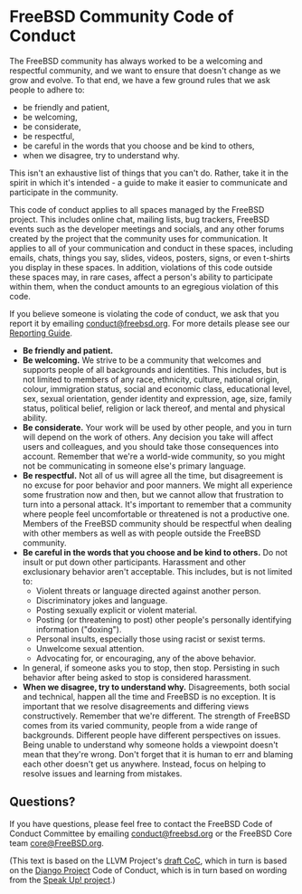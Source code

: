 # FreeBSD Community Code of Conduct

The
FreeBSD
community has always worked to be a welcoming and respectful community, and we
want to ensure that doesn't change as we grow and evolve. To that end, we have a
few ground rules that we ask people to adhere to:

*   be friendly and patient,
*   be welcoming,
*   be considerate,
*   be respectful,
*   be careful in the words that you choose and be kind to others,
*   when we disagree, try to understand why.

This isn't an exhaustive list of things that you can't do. Rather, take it in
the spirit in which it's intended - a guide to make it easier to communicate and
participate in the community.

This code of conduct applies to all spaces managed by
the FreeBSD project.
This includes
online chat,
mailing lists, bug trackers,
FreeBSD
events such as the developer meetings and socials, and any other forums created
by the project that the community uses for communication. It applies to all of
your communication and conduct in these spaces, including emails, chats, things
you say, slides, videos, posters, signs, or even t-shirts you display in these
spaces. In addition, violations of this code outside these spaces may, in rare
cases, affect a person's ability to participate within them, when the conduct
amounts to an egregious violation of this code.

If you believe someone is violating the code of conduct, we ask that you report
it by emailing
conduct@freebsd.org.
For more details please see our
[Reporting Guide](https://www.freebsd.org/ReportingGuide.html).

*   **Be friendly and patient.**
*   **Be welcoming.**
We strive to be a community that welcomes and supports people of all backgrounds
and identities. This includes, but is not limited to members of any race,
ethnicity, culture, national origin, colour, immigration status, social and
economic class, educational level, sex, sexual orientation, gender identity and
expression, age, size, family status, political belief, religion or lack
thereof, and mental and physical ability.
*   **Be considerate.**
Your work will be used by other people, and you in turn will depend on the work
of others. Any decision you take will affect users and colleagues, and you
should take those consequences into account. Remember that we're a world-wide
community, so you might not be communicating in someone else's primary language.
*   **Be respectful.**
Not all of us will agree all the time, but disagreement is no excuse for poor
behavior and poor manners. We might all experience some frustration now and
then, but we cannot allow that frustration to turn into a personal attack. It's
important to remember that a community where people feel uncomfortable or
threatened is not a productive one. Members of the
FreeBSD
community should be respectful when dealing with other members as well as with
people outside the
FreeBSD
community.
*   **Be careful in the words that you choose and be kind to others.**
Do not insult or put down other participants. Harassment and other exclusionary
behavior aren't acceptable. This includes, but is not limited to:
    *   Violent threats or language directed against another person.
    *   Discriminatory jokes and language.
    *   Posting sexually explicit or violent material.
    *   Posting (or threatening to post) other people's personally identifying information ("doxing").
    *   Personal insults, especially those using racist or sexist terms.
    *   Unwelcome sexual attention.
    *   Advocating for, or encouraging, any of the above behavior.
*   In general, if someone asks you to stop, then stop. Persisting in such behavior after being asked to stop is considered harassment.
*   **When we disagree, try to understand why.**
Disagreements, both social and technical, happen all the time and
FreeBSD
is no exception. It is important that we resolve disagreements and differing
views constructively. Remember that we're different. The strength of
FreeBSD
comes from its varied community, people from a wide range of
backgrounds. Different people have different perspectives on issues. Being
unable to understand why someone holds a viewpoint doesn't mean that they're
wrong. Don't forget that it is human to err and blaming each other doesn't get
us anywhere. Instead, focus on helping to resolve issues and learning from
mistakes.

## Questions?

If you have questions, please feel free to contact
the FreeBSD Code of Conduct Committee by emailing conduct@freebsd.org or the
FreeBSD Core team core@FreeBSD.org.

(This text is based on the LLVM Project's [draft CoC](https://llvm.org/docs/CodeOfConduct.html),
which in turn is based on the [Django Project](https://www.djangoproject.com/conduct/)
Code of Conduct, which is in turn based on wording from the
[Speak Up! project](http://speakup.io/coc.html).)
